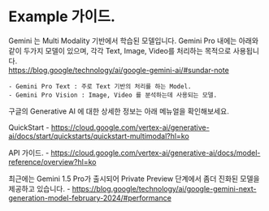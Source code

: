 # Example 가이드.
Gemini 는 Multi Modality 기반에서 학습된 모델입니다. 
Gemini Pro 내에는 아래와 같이 두가지 모델이 있으며, 각각 Text, Image, Video를 처리하는 목적으로 사용됩니다.  
https://blog.google/technology/ai/google-gemini-ai/#sundar-note

    - Gemini Pro Text : 주로 Text 기반의 처리를 하는 Model.
    - Gemini Pro Vision : Image, Video 를 분석하는데 사용되는 모델.

구글의 Generative AI 에 대한 상세한 정보는 아래 메뉴얼을 확인해보세요.

QuickStart
    - https://cloud.google.com/vertex-ai/generative-ai/docs/start/quickstarts/quickstart-multimodal?hl=ko

API 가이드.
    - https://cloud.google.com/vertex-ai/generative-ai/docs/model-reference/overview?hl=ko

최근에는 Gemini 1.5 Pro가 출시되어 Private Preview 단계에서 좀더 진화된 모델을 제공하고 있습니다.
    - https://blog.google/technology/ai/google-gemini-next-generation-model-february-2024/#performance
